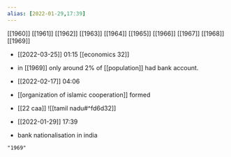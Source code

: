 ```yaml
---
alias: [2022-01-29,17:39]
---
```

[[1960]] [[1961]] [[1962]] [[1963]] [[1964]] [[1965]] [[1966]] [[1967]] [[1968]] [[1969]]

- [[2022-03-25]] 01:15 [[economics 32]]
- in [[1969]] only around 2% of [[population]] had bank account.

- [[2022-02-17]] 04:06
- [[organization of islamic cooperation]] formed
- [[22 caa]]
![[tamil nadu#^fd6d32]]

- [[2022-01-29]] 17:39
- bank nationalisation in india
```query
"1969"
```
